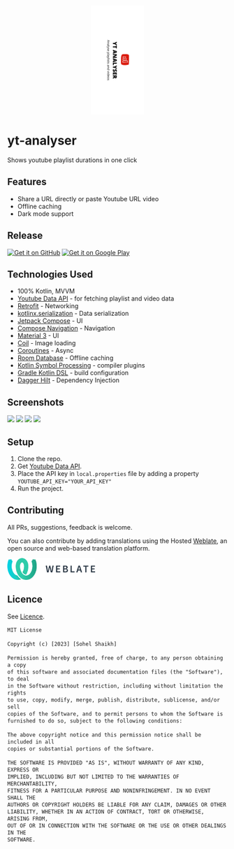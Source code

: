 <p align="center">
    <img src="playstore/banner.png" height="250px" alt="banner"/>
</p>


# yt-analyser

Shows youtube playlist durations in one click

## Features

- Share a URL directly or paste Youtube URL video
- Offline caching
- Dark mode support

## Release

[<img src="https://user-images.githubusercontent.com/663460/26973090-f8fdc986-4d14-11e7-995a-e7c5e79ed925.png" alt="Get it on GitHub" height="75">](https://github.com/thesohelshaikh/yt-analyser/releases/latest)
<a href='https://play.google.com/store/apps/details?id=com.thesohelshaikh.ytanalyser'><img alt='Get it on Google Play' height="75px" src='https://play.google.com/intl/en_us/badges/static/images/badges/en_badge_web_generic.png'/></a>


## Technologies Used

- 100% Kotlin, MVVM
- [Youtube Data API](https://developers.google.com/youtube/v3) - for fetching playlist and video
  data
- [Retrofit](https://square.github.io/retrofit/) - Networking
- [kotlinx.serialization](https://kotlinlang.org/docs/serialization.html) - Data serialization
- [Jetpack Compose](https://developer.android.com/jetpack/compose) - UI
- [Compose Navigation](https://developer.android.com/jetpack/compose/navigation) - Navigation
- [Material 3](https://m3.material.io/) - UI
- [Coil](https://github.com/coil-kt/coil) - Image loading
- [Coroutines](https://kotlinlang.org/docs/reference/coroutines-overview.html) - Async
- [Room Database](https://developer.android.com/jetpack/androidx/releases/room) - Offline caching
- [Kotlin Symbol Processing](https://kotlinlang.org/docs/ksp-overview.html) - compiler plugins
- [Gradle Kotlin DSL](https://docs.gradle.org/current/userguide/kotlin_dsl.html) - build
  configuration
- [Dagger Hilt](https://www.youtube.com/watch?v=1Zt6aIqZnqU) - Dependency Injection

## Screenshots

<img height="400px" src="https://github.com/thesohelshaikh/yt-analyser/assets/26832180/fac6e1b6-92fe-42b7-a17d-a9563b6f5bdc"/>
<img height="400px" src="https://github.com/thesohelshaikh/yt-analyser/assets/26832180/59f243a6-928b-461f-aafe-0a6e68c7e863" />
<img height="400px" src="https://github.com/thesohelshaikh/yt-analyser/assets/26832180/c5b59084-5eac-412d-b2ea-21b82f3aea70" />
<img height="400px" src="https://github.com/thesohelshaikh/yt-analyser/assets/26832180/cb9cfa8e-039a-4d3a-94c1-0b3ed35d2489" />

## Setup

1. Clone the repo.
2. Get [Youtube Data API](https://developers.google.com/youtube/v3/getting-started).
3. Place the API key in `local.properties` file by adding a
   property `YOUTUBE_API_KEY="YOUR_API_KEY"`
4. Run the project.

## Contributing

All PRs, suggestions, feedback is welcome.

You can also contribute by adding translations using the
Hosted [Weblate](https://hosted.weblate.org/projects/yt-analyser/yt-analyser/), an open source and
web-based translation platform.

[<img src="https://github.com/WeblateOrg/graphics/blob/main/logo-text/Logo-Darktext.png?raw=true" height="50px"/>](https://weblate.org/)
## Licence

See [Licence](LICENSE).

```text
MIT License

Copyright (c) [2023] [Sohel Shaikh]

Permission is hereby granted, free of charge, to any person obtaining a copy
of this software and associated documentation files (the "Software"), to deal
in the Software without restriction, including without limitation the rights
to use, copy, modify, merge, publish, distribute, sublicense, and/or sell
copies of the Software, and to permit persons to whom the Software is
furnished to do so, subject to the following conditions:

The above copyright notice and this permission notice shall be included in all
copies or substantial portions of the Software.

THE SOFTWARE IS PROVIDED "AS IS", WITHOUT WARRANTY OF ANY KIND, EXPRESS OR
IMPLIED, INCLUDING BUT NOT LIMITED TO THE WARRANTIES OF MERCHANTABILITY,
FITNESS FOR A PARTICULAR PURPOSE AND NONINFRINGEMENT. IN NO EVENT SHALL THE
AUTHORS OR COPYRIGHT HOLDERS BE LIABLE FOR ANY CLAIM, DAMAGES OR OTHER
LIABILITY, WHETHER IN AN ACTION OF CONTRACT, TORT OR OTHERWISE, ARISING FROM,
OUT OF OR IN CONNECTION WITH THE SOFTWARE OR THE USE OR OTHER DEALINGS IN THE
SOFTWARE.
```